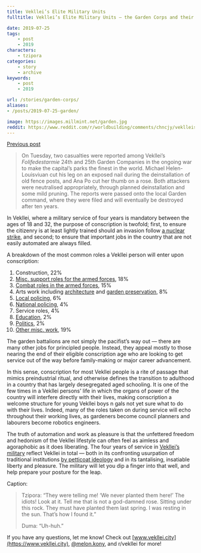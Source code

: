 ```yaml
---
title: Vekllei’s Elite Military Units
fulltitle: Vekllei’s Elite Military Units — the Garden Corps and their bloody war against weeds

date: 2019-07-25
tags:
    - post
    - 2019
characters:
    - tzipora
categories:
    - story
    - archive
keywords:
    - post
    - 2019

url: /stories/garden-corps/
aliases:
- /posts/2019-07-25-garden/

image: https://images.millmint.net/garden.jpg
reddit: https://www.reddit.com/r/worldbuilding/comments/chncjy/veklleis_elite_military_units_the_garden_corps/
---
```


[Previous post](https://www.reddit.com/r/worldbuilding/comments/c21zvo/hot_summers_in_the_arctic_and_newda_architecture/)

>On Tuesday, two casualties were reported among Vekllei’s *Folifedestarmie* 24th and 25th Garden Companies in the ongoing war to make the capital’s parks the finest in the world. Michael Helen-Louisviuan cut his leg on an exposed nail during the deinstallation of old fence posts, and Ana Po cut her thumb on a rose. Both attackers were neutralised appropriately, through planned deinstallation and some mild pruning. The reports were passed onto the local Garden command, where they were filed and will eventually be destroyed after ten years.

In Vekllei, where a military service of four years is mandatory between the ages of 18 and 32, the purpose of conscription is twofold; first, to ensure the citizenry is at least lightly trained should an invasion follow [a nuclear strike](https://www.reddit.com/r/worldbuilding/comments/auz580/the_forgotten_generation/), and second; to ensure that important jobs in the country that are not easily automated are always filled.

A breakdown of the most common roles a Vekllei person will enter upon conscription:

1. Construction, 22%
2. [Misc. support roles for the armed forces](https://www.reddit.com/r/worldbuilding/comments/aza940/the_sugarhouse_mountain_fortress/), 18%
3. [Combat roles in the armed forces](https://www.reddit.com/r/worldbuilding/comments/a64ahs/the_cosmojet/), 15%
4. Arts work including [architecture](https://www.reddit.com/r/worldbuilding/comments/c21zvo/hot_summers_in_the_arctic_and_newda_architecture/) and [garden preservation](https://www.reddit.com/r/worldbuilding/comments/a303t0/koka_parks_municipal_recreation/), 8%
5. [Local policing](https://www.reddit.com/r/worldbuilding/comments/amoznl/a_story_of_community_policing_and_sweet_militia/), 6%
6. [National policing](https://www.reddit.com/r/worldbuilding/comments/a7ltvy/the_suburban_constabulary/), 4%
7. Service roles, 4%
8. [Education](https://www.reddit.com/r/worldbuilding/comments/ab6m9p/on_childhood_and_modernity/), 2%
9. [Politics](https://www.reddit.com/r/worldbuilding/comments/blqcwl/utopia_the_participatory_economy_of_vekllei/), 2%
10. [Other misc. work](https://www.reddit.com/r/worldbuilding/comments/busvvn/catching_a_steam_locomotive_to_school/), 19%

The garden battalions are not simply the pacifist’s way out — there are many other jobs for principled people. Instead, they appeal mostly to those nearing the end of their eligible conscription age who are looking to get service out of the way before family-making or major career advancement.

In this sense, conscription for most Vekllei people is a rite of passage that mimics preindustrial ritual, and otherwise defines the transition to adulthood in a country that has largely desegregated aged schooling. It is one of the few times in a Vekllei persons’ life in which the organs of power of the country will interfere directly with their lives, making conscription a welcome structure for young Vekllei boys n gals not yet sure what to do with their lives. Indeed, many of the roles taken on during service will echo throughout their working lives, as gardeners become council planners and labourers become robotics engineers.

The truth of automation and work as pleasure is that the unfettered freedom and hedonism of the Vekllei lifestyle can often feel as aimless and agoraphobic as it does liberating. The four years of service in [Vekllei’s military](https://www.reddit.com/r/worldbuilding/comments/98trlw/allweather_combat_for_the_atomic_age/) reflect Vekllei in total — both in its confronting usurpation of traditional institutions [by petticoat ideology](https://www.reddit.com/r/worldbuilding/comments/blqcwl/utopia_the_participatory_economy_of_vekllei/) and in its tantalising, insatiable liberty and pleasure. The military will let you dip a finger into that well, and help prepare your posture for the leap.

Caption:

>Tzipora: “They were telling me! ‘We never planted them here!’ The idiots! Look at it. Tell me that is not a god-damned rose. Sitting under this rock. They must have planted them last spring. I was resting in the sun. That’s how I found it.”
>
>Duma: “Uh-huh.”

If you have any questions, let me know! Check out [www.vekllei.city](https://www.vekllei.city), [@melon.kony](https://www.instagram.com/melon.kony/), and r/vekllei for more!
